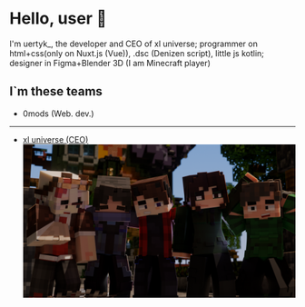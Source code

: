 # Hello, user 👏
I'm uertyk_, the developer and CEO of xl universe; programmer on html+css(only on Nuxt.js (Vue)), .dsc (Denizen script), little js kotlin; designer in Figma+Blender 3D
(I am Minecraft player)
## I`m these teams
- 0mods (Web. dev.)
---
- [xl universe (CEO)](https://xluniverse.ru)
![myfriends](https://raw.githubusercontent.com/uertyk/uertyk/refs/heads/main/lastxlsumer0001.png)
